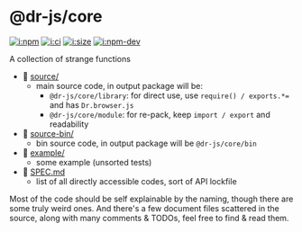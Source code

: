 # @dr-js/core

[![i:npm]][l:npm]
[![i:ci]][l:ci]
[![i:size]][l:size]
[![i:npm-dev]][l:npm]

A collection of strange functions

[i:npm]: https://img.shields.io/npm/v/@dr-js/core?colorB=blue
[i:npm-dev]: https://img.shields.io/npm/v/@dr-js/core/dev
[l:npm]: https://npm.im/@dr-js/core
[i:ci]: https://img.shields.io/github/workflow/status/dr-js/dr-js/ci-test
[l:ci]: https://github.com/dr-js/dr-js/actions?query=workflow:ci-test
[i:size]: https://packagephobia.now.sh/badge?p=@dr-js/core
[l:size]: https://packagephobia.now.sh/result?p=@dr-js/core

[//]: # (NON_PACKAGE_CONTENT)

- 📁 [source/](source/)
  - main source code, in output package will be:
    - `@dr-js/core/library`: for direct use, use `require() / exports.*=` and has `Dr.browser.js`
    - `@dr-js/core/module`: for re-pack, keep `import / export` and readability
- 📁 [source-bin/](source-bin/)
  - bin source code, in output package will be `@dr-js/core/bin`
- 📁 [example/](example/)
  - some example (unsorted tests)
- 📄 [SPEC.md](SPEC.md)
  - list of all directly accessible codes, sort of API lockfile

Most of the code should be self explainable by the naming,
  though there are some truly weird ones.
And there's a few document files scattered in the source,
  along with many comments & TODOs,
  feel free to find & read them.
